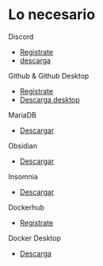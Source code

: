 # Lo necesario

Discord  
- [Registrate](https://discord.com/register)  
- [descarga](https://discord.com/download)  

Github & Github Desktop  
- [Registrate](https://github.com/signup?source=login)  
- [Descarga desktop](https://desktop.github.com/)  

MariaDB  
- [Descargar](https://mariadb.org/download/?t=mariadb&p=mariadb&r=11.2.2&os=Linux&cpu=x86_64&pkg=tar_gz&i=systemd&m=gigenet)  

Obsidian  
- [Descargar](https://obsidian.md/download)  

Insomnia
- [Descargar](https://insomnia.rest/download)  

Dockerhub  
- [Registrate](https://hub.docker.com/)  

Docker Desktop  
- [Descarga](https://www.docker.com/products/docker-desktop/)  
